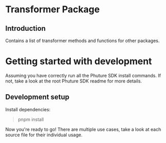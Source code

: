 # Transformer Package



## Introduction

Contains a list of transformer methods and functions for other packages.

# Getting started with development

Assuming you have correctly run all the Phuture SDK install commands. If not, take a look at the root Phuture SDK readme for more details.

## Development setup

Install dependencies:

> pnpm install

Now you're ready to go!
There are multiple use cases, take a look at each source file for their individual usage.